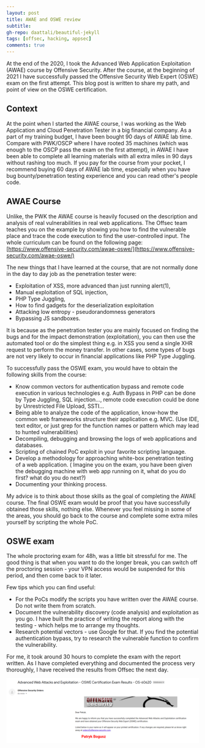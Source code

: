 ```yaml
---
layout: post
title: AWAE and OSWE review
subtitle: 
gh-repo: daattali/beautiful-jekyll
tags: [offsec, hacking, appsec]
comments: true
---
```


At the end of the 2020, I took the Advanced Web Application Exploitation (AWAE) course by Offensive Security. After the course, at the beginning of 2021 I have successfully passed the Offensive Security Web Expert (OSWE) exam on the first attempt. This blog post is written to share my path, and point of view on the OSWE certification.

## Context

At the point when I started the AWAE course, I was working as the Web Application and Cloud Penetration Tester in a big financial company. As a part of my training budget, I have been bought 90 days of AWAE lab time. Compare with PWK/OSCP where I have rooted 35 machines (which was enough to the OSCP pass the exam on the first attempt), in AWAE I have been able to complete all learning materials with all extra miles in 90 days without rashing too much. If you pay for the course from your pocket, I recommend buying 60 days of AWAE lab time, especially when you have bug bounty/penetration testing experience and you can read other's people code.

## AWAE Course

Unlike, the PWK the AWAE course is heavily focused on the description and analysis of real vulnerabilities in real web applications. The Offsec team teaches you on the example by showing you how to find the vulnerable place and trace the code execution to find the user-controlled input. The whole curriculum can be found on the following page:
[https://www.offensive-security.com/awae-oswe/](https://www.offensive-security.com/awae-oswe/)

The new things that I have learned at the course, that are not normally done in the day to day job as the penetration tester were:
- Exploitation of XSS, more advanced than just running alert(1),
- Manual exploitation of SQL injection,
- PHP Type Juggling,
- How to find gadgets for the deserialization exploitation
- Attacking low entropy - pseudorandomness generators
- Bypassing JS sandboxes.

It is because as the penetration tester you are mainly focused on finding the bugs and for the impact demonstration (exploitation), you can then use the automated tool or do the simplest thing e.g. in XSS you send a single XHR request to perform the money transfer. In other cases, some types of bugs are not very likely to occur in financial applications like PHP Type Juggling. 

To successfully pass the OSWE exam, you would have to obtain the following skills from the course:
- Know common vectors for authentication bypass and remote code execution in various technologies e.g. Auth Bypass in PHP can be done by Type Juggling, SQL injection..., remote code execution could be done by Unrestricted File Upload, SSTI...
- Being able to analyze the code of the application, know-how the common web frameworks structure their application e.g. MVC. (Use IDE, text editor, or just grep for the function names or pattern which may lead to hunted vulnerabilities)
- Decompiling, debugging and browsing the logs of web applications and databases.
- Scripting of chained PoC exploit in your favorite scripting language. 
- Develop a methodology for approaching white-box penetration testing of a web application. ( Imagine you on the exam, you have been given the debugging machine with web app running on it, what do you do first? what do you do next?)
- Documenting your thinking process.

My advice is to think about those skills as the goal of completing the AWAE course. The final OSWE exam would be proof that you have successfully obtained those skills, nothing else. Whenever you feel missing in some of the areas, you should go back to the course and complete some extra miles yourself by scripting the whole PoC. 

## OSWE exam

The whole proctoring exam for 48h, was a little bit stressful for me. The good thing is that when you want to do the longer break, you can switch off the proctoring session - your VPN access would be suspended for this period, and then come back to it later.

Few tips which you can find useful:
- For the PoCs modify the scripts you have written over the AWAE course. Do not write them from scratch.
- Document the vulnerability discovery (code analysis) and exploitation as you go. I have built the practice of writing the report along with the testing - which helps me to arrange my thoughts.
- Research potential vectors - use Google for that. If you find the potential authentication bypass, try to research the vulnerable function to confirm the vulnerability.

For me, it took around 30 hours to complete the exam with the report written. As I have completed everything and documented the process very thoroughly, I have received the results from Offsec the next day. 

![OSWE-passed](https://github.com/niebardzo/niebardzo.github.io/raw/master/img/2021-01-12-oswe.png)



